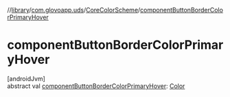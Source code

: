 //[library](../../../index.md)/[com.glovoapp.uds](../index.md)/[CoreColorScheme](index.md)/[componentButtonBorderColorPrimaryHover](component-button-border-color-primary-hover.md)

# componentButtonBorderColorPrimaryHover

[androidJvm]\
abstract val [componentButtonBorderColorPrimaryHover](component-button-border-color-primary-hover.md): [Color](https://developer.android.com/reference/kotlin/androidx/compose/ui/graphics/Color.html)
